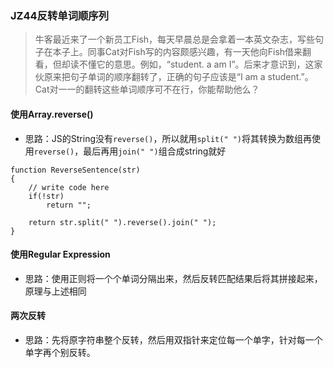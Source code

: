 ### JZ44反转单词顺序列
> 牛客最近来了一个新员工Fish，每天早晨总是会拿着一本英文杂志，写些句子在本子上。同事Cat对Fish写的内容颇感兴趣，有一天他向Fish借来翻看，但却读不懂它的意思。例如，“student. a am I”。后来才意识到，这家伙原来把句子单词的顺序翻转了，正确的句子应该是“I am a student.”。Cat对一一的翻转这些单词顺序可不在行，你能帮助他么？

#### 使用Array.reverse()
- 思路：JS的String没有`reverse()`，所以就用`split(" ")`将其转换为数组再使用`reverse()`，最后再用`join(" ")`组合成string就好

```
function ReverseSentence(str)
{
    // write code here
    if(!str)
        return "";
    
    return str.split(" ").reverse().join(" ");
}
```

#### 使用Regular Expression
- 思路：使用正则将一个个单词分隔出来，然后反转匹配结果后将其拼接起来，原理与上述相同

#### 两次反转
- 思路：先将原字符串整个反转，然后用双指针来定位每一个单字，针对每一个单字再个别反转。
